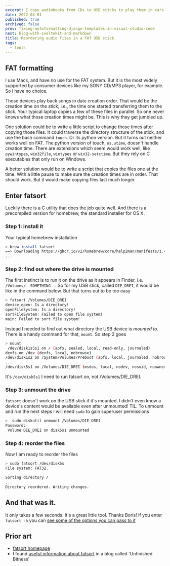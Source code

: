 ```yaml
---
excerpt: I copy audiobooks from CDs to USB sticks to play them in cars and random device like old radios. But often those devices play the files out of order. Reordering files in <abbr title="File Allocation Table">FAT</abbr> USB sticks is harder than I thought. Luckily, a chap by the name of Boris Leidner has written a useful tool for that.
date: 2022-04-01
published: true
archived: false
prev: fixing-autoformatting-django-templates-in-visual-studio-code
next: blog-with-sveltekit-and-markdown
title: Reordering audio files in a FAT USB stick
tags:
  - tools
---
```


## FAT formatting

I use Macs, and have no use for the FAT system. But it is the most widely supported by consumer devices like my SONY CD/MP3 player, for example. So i have no choice.

Those devices play back songs in date creation order. That would be the creation time on the stick; i.e., the time one started transferring them to the stick. Your typical laptop copies a few of these files in parallel. So one never knows what those creation times might be. This is why they get jumbled up.

One solution could be to write a little script to change those times after copying those files. It could traverse the directory structure of the stick, and use the bash command `touch`. Or its python version. But it turns out neither works well on FAT. The python version of touch, `os.utime`, doesn't handle creation time. There are extensions which seem would work well, like `pywintypes`, `win32file`, `wintypes` or `win32-setctime`. But they rely on C executables that only run on Windows.

A better solution would be to write a script that copies the files one at the time. With a little pause to make sure the creation times are in order. That should work. But it would make copying files last much longer.

## Enter fatsort

Luckily there is a C utility that does the job quite well. And there is a precompiled version for homebrew, the standard installer for OS X.

### Step 1: install it

Your typical homebrew installation

```bash
> brew install fatsort
==> Downloading https://ghcr.io/v2/homebrew/core/help2man/manifests/1.49.1
...
```

### Step 2: find out where the drive is mounted

The first instinct is to run it on the drive as it appears in Finder, i.e. `/Volumes/--SOMETHING--`. So for my USB stick, called `DIE_DREI`, it would be like in the command below. But that turns out to be too easy

```bash
> fatsort /Volumes/DIE_DREI
device_open: Is a directory!
openFileSystem: Is a directory!
sortFileSystem: Failed to open file system!
main: Failed to sort file system!
```

Instead I needed to find out what directory the USB device is _mounted to_. There is a handy command for that, `mount`. So step 2 goes

```bash
> mount
 /dev/disk1s5s1 on / (apfs, sealed, local, read-only, journaled)
devfs on /dev (devfs, local, nobrowse)
/dev/disk1s2 on /System/Volumes/Preboot (apfs, local, journaled, nobrowse)
...
/dev/disk5s1 on /Volumes/DIE_DREI (msdos, local, nodev, nosuid, noowners)
```

It's `/dev/disk5s1` I need to run fatsort on, not /Volumes/DIE_DREI.

### Step 3: unmount the drive

`fatsort` doesn't work on the USB stick if it's mounted. I didn't even know a device's content would be available even after unmounted! TIL. To unmount and run the next steps I will need `sudo` to gain superuser permissions

```bash
>  sudo diskutil unmount /Volumes/DIE_DREI
Password:
 Volume DIE_DREI on disk5s1 unmounted
```

### Step 4: reorder the files

Now I am ready to reorder the files

```bash
> sudo fatsort /dev/disk5s
File system: FAT32.

Sorting directory /
...
Directory reordered. Writing changes.
```

## And that was it.

It only takes a few seconds. It's a great little tool. Thanks Boris! If you enter `fatsort -h` you can [see some of the options you can pass to it](https://fatsort.sourceforge.io/fatsort.1.html)

## Prior art

- [fatsort homepage](https://fatsort.sourceforge.io/)
- I found [useful information about fatsort](https://unfinishedbitness.info/2014/04/16/alphabetically-sorting-fat-usb-drives-with-mac-osx/) in a blog called 'Unfinished Bitness'
